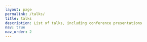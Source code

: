 ```yaml
---
layout: page
permalink: /talks/
title: talks
description: List of talks, including conference presentations
nav: true
nav_order: 2
---
```

